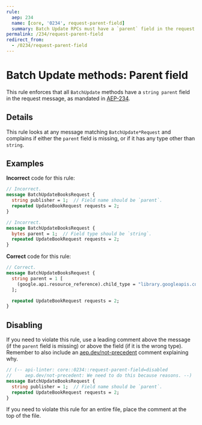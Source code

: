 ```yaml
---
rule:
  aep: 234
  name: [core, '0234', request-parent-field]
  summary: Batch Update RPCs must have a `parent` field in the request.
permalink: /234/request-parent-field
redirect_from:
  - /0234/request-parent-field
---
```


# Batch Update methods: Parent field

This rule enforces that all `BatchUpdate` methods have a `string parent` field
in the request message, as mandated in [AEP-234][].

## Details

This rule looks at any message matching `BatchUpdate*Request` and complains if
either the `parent` field is missing, or if it has any type other than
`string`.

## Examples

**Incorrect** code for this rule:

```proto
// Incorrect.
message BatchUpdateBooksRequest {
  string publisher = 1;  // Field name should be `parent`.
  repeated UpdateBookRequest requests = 2;
}
```

```proto
// Incorrect.
message BatchUpdateBooksRequest {
  bytes parent = 1;  // Field type should be `string`.
  repeated UpdateBookRequest requests = 2;
}
```

**Correct** code for this rule:

```proto
// Correct.
message BatchUpdateBooksRequest {
  string parent = 1 [
    (google.api.resource_reference).child_type = "library.googleapis.com/Book"
  ];

  repeated UpdateBookRequest requests = 2;
}
```

## Disabling

If you need to violate this rule, use a leading comment above the message (if
the `parent` field is missing) or above the field (if it is the wrong type).
Remember to also include an [aep.dev/not-precedent][] comment explaining why.

```proto
// (-- api-linter: core::0234::request-parent-field=disabled
//     aep.dev/not-precedent: We need to do this because reasons. --)
message BatchUpdateBooksRequest {
  string publisher = 1;  // Field name should be `parent`.
  repeated UpdateBookRequest requests = 2;
}
```

If you need to violate this rule for an entire file, place the comment at the
top of the file.

[aep-234]: https://aep.dev/234
[aep.dev/not-precedent]: https://aep.dev/not-precedent
